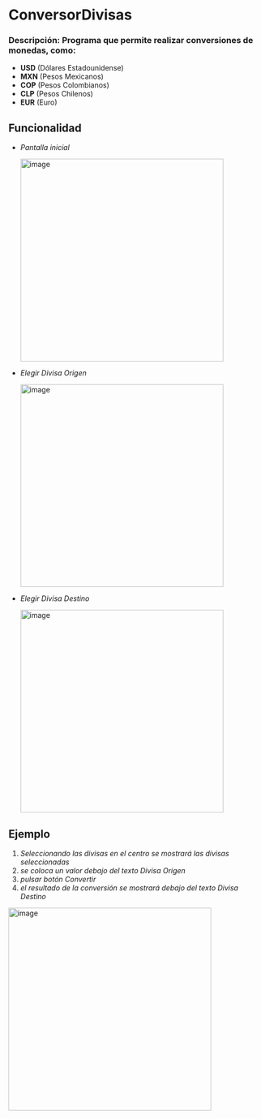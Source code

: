 # ConversorDivisas
### Descripción: Programa que permite realizar conversiones de monedas, como:
  - **USD** (Dólares Estadounidense)
  - **MXN** (Pesos Mexicanos)
  - **COP** (Pesos Colombianos)
  - **CLP** (Pesos Chilenos)
  - **EUR** (Euro)
## Funcionalidad
- *Pantalla inicial*

  <img width="400" alt="image" src="https://user-images.githubusercontent.com/38541491/181820023-e74056ef-dfc0-48d6-93eb-f55a28265236.png">
- *Elegir Divisa Origen*

  <img width="400" alt="image" src="https://user-images.githubusercontent.com/38541491/181820532-b92462b0-97de-450a-a871-216bf4112861.png">
- *Elegir Divisa Destino*
  
  <img width="400" alt="image" src="https://user-images.githubusercontent.com/38541491/181820629-86659137-21c3-453d-9bbc-e81ff0be7bc7.png">

## Ejemplo
 1. *Seleccionando las divisas en el centro se mostrará las divisas seleccionadas*  
 2. *se coloca un valor debajo del texto Divisa Origen* 
 3. *pulsar botón Convertir*
 4. *el resultado de la conversión se mostrará debajo del texto Divisa Destino*
 
  <img width="400" alt="image" src="https://user-images.githubusercontent.com/38541491/181821736-f517fff4-3f13-4e9c-aa15-f962e1e1c50e.png">
